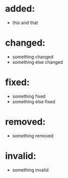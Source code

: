 # added: 
- this and that

# changed:
- something changed
- something else changed

# fixed: 
- something fixed
- something else fixed

# removed:
- something removed

# invalid:
- something invalid